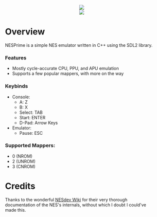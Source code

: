 <p align="center"><img src="https://github.com/jeffrey-m4k/NESPrime/assets/52832383/4f3d3ea6-6265-4513-b9c9-5fe58ad5e328"/><br/>
<img src="https://github.com/jeffrey-m4k/NESPrime/assets/52832383/f12b3265-059d-4c29-9ea9-7482ed69c167"/>
</p>

# Overview
NESPrime is a simple NES emulator written in C++ using the SDL2 library.

### Features
- Mostly cycle-accurate CPU, PPU, and APU emulation
- Supports a few popular mappers, with more on the way

### Keybinds
- Console:
  - A: Z
  - B: X
  - Select: TAB
  - Start: ENTER
  - D-Pad: Arrow Keys
- Emulator:
  - Pause: ESC
 
### Supported Mappers:
  - 0 (NROM)
  - 2 (UNROM)
  - 3 (CNROM)

# Credits
Thanks to the wonderful [NESdev Wiki](https://www.nesdev.org/wiki/Nesdev_Wiki) for their very thorough documentation of the NES's internals, without which I doubt I could've made this.
